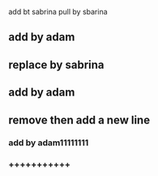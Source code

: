 


add bt sabrina
pull by sbarina
## add by adam

## replace by sabrina

## add by adam

## remove then add a new line 

### add by adam11111111

### +++++++++++
